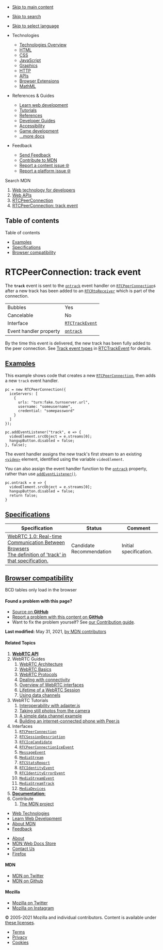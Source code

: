 -   <a href="#content" id="skip-main">Skip to main content</a>
-   <a href="#main-q" id="skip-search">Skip to search</a>
-   <a href="#select-language" id="skip-select-language">Skip to select language</a>

-   Technologies
    -   [Technologies Overview](https://developer.mozilla.org/en-US/docs/Web)
    -   [HTML](https://developer.mozilla.org/en-US/docs/Web/HTML)
    -   [CSS](https://developer.mozilla.org/en-US/docs/Web/CSS)
    -   [JavaScript](https://developer.mozilla.org/en-US/docs/Web/JavaScript)
    -   [Graphics](https://developer.mozilla.org/en-US/docs/Web/Guide/Graphics)
    -   [HTTP](https://developer.mozilla.org/en-US/docs/Web/HTTP)
    -   [APIs](https://developer.mozilla.org/en-US/docs/Web/API)
    -   [Browser Extensions](https://developer.mozilla.org/en-US/docs/Mozilla/Add-ons/WebExtensions)
    -   [MathML](https://developer.mozilla.org/en-US/docs/Web/MathML)
-   References & Guides
    -   [Learn web development](https://developer.mozilla.org/en-US/docs/Learn)
    -   [Tutorials](https://developer.mozilla.org/en-US/docs/Web/Tutorials)
    -   [References](https://developer.mozilla.org/en-US/docs/Web/Reference)
    -   [Developer Guides](https://developer.mozilla.org/en-US/docs/Web/Guide)
    -   [Accessibility](https://developer.mozilla.org/en-US/docs/Web/Accessibility)
    -   [Game development](https://developer.mozilla.org/en-US/docs/Games)
    -   [...more docs](https://developer.mozilla.org/en-US/docs/Web)
-   Feedback
    -   [Send Feedback](https://developer.mozilla.org/en-US/docs/MDN/Contribute/Feedback)
    -   [Contribute to MDN](https://developer.mozilla.org/en-US/docs/MDN/Contribute)
    -   [Report a content issue 🌐](https://github.com/mdn/content/issues/new)
    -   [Report a platform issue 🌐](https://github.com/mdn/yari/issues/new)

Search MDN

1.  <a href="https://developer.mozilla.org/en-US/docs/Web" class="breadcrumb"><span data-property="name">Web technology for developers</span></a>
2.  <a href="https://developer.mozilla.org/en-US/docs/Web/API" class="breadcrumb"><span data-property="name">Web APIs</span></a>
3.  <a href="https://developer.mozilla.org/en-US/docs/Web/API/RTCPeerConnection" class="breadcrumb-penultimate"><span data-property="name">RTCPeerConnection</span></a>
4.  <a href="https://developer.mozilla.org/en-US/docs/Web/API/RTCPeerConnection/track_event" class="breadcrumb-current-page"><span data-property="name">RTCPeerConnection: track event</span></a>

Table of contents
-----------------

Table of contents

-   [Examples](#examples)
-   [Specifications](#specifications)
-   [Browser compatibility](#browser_compatibility)

RTCPeerConnection: track event
==============================

<span class="seoSummary">The **`track`** event is sent to the [`ontrack`](https://developer.mozilla.org/en-US/docs/Web/API/RTCPeerConnection/ontrack "ontrack") event handler on [`RTCPeerConnection`](https://developer.mozilla.org/en-US/docs/Web/API/RTCPeerConnection)s after a new track has been added to an [`RTCRtpReceiver`](https://developer.mozilla.org/en-US/docs/Web/API/RTCRtpReceiver) which is part of the connection.</span>

<table><tbody><tr class="odd"><td>Bubbles</td><td>Yes</td></tr><tr class="even"><td>Cancelable</td><td>No</td></tr><tr class="odd"><td>Interface</td><td><a href="https://developer.mozilla.org/en-US/docs/Web/API/RTCTrackEvent"><code>RTCTrackEvent</code></a></td></tr><tr class="even"><td>Event handler property</td><td><a href="https://developer.mozilla.org/en-US/docs/Web/API/RTCPeerConnection/ontrack" title="ontrack"><code>ontrack</code></a></td></tr></tbody></table>

By the time this event is delivered, the new track has been fully added to the peer connection. See [Track event types](https://developer.mozilla.org/en-US/docs/Web/API/RTCTrackEvent#track_event_types) in [RTCTrackEvent](https://developer.mozilla.org/en-US/docs/Web/API/RTCTrackEvent) for details.

[Examples](#examples "Permalink to Examples")
---------------------------------------------

This example shows code that creates a new [`RTCPeerConnection`](https://developer.mozilla.org/en-US/docs/Web/API/RTCPeerConnection), then adds a new `track` event handler.

    pc = new RTCPeerConnection({
      iceServers: [
        {
          urls: "turn:fake.turnserver.url",
          username: "someusername",
          credential: "somepassword"
        }
      ]
    });

    pc.addEventListener("track", e => {
      videoElement.srcObject = e.streams[0];
      hangupButton.disabled = false;
    }, false);

The event handler assigns the new track's first stream to an existing [`<video>`](https://developer.mozilla.org/en-US/docs/Web/HTML/Element/video) element, identified using the variable `videoElement`.

You can also assign the event handler function to the [`ontrack`](https://developer.mozilla.org/en-US/docs/Web/API/RTCPeerConnection/ontrack "ontrack") property, rather than use [`addEventListener()`](https://developer.mozilla.org/en-US/docs/Web/API/EventTarget/addEventListener "addEventListener()").

    pc.ontrack = e => {
      videoElement.srcObject = e.streams[0];
      hangupButton.disabled = false;
      return false;
    }

[Specifications](#specifications "Permalink to Specifications")
---------------------------------------------------------------

<table><thead><tr class="header"><th>Specification</th><th>Status</th><th>Comment</th></tr></thead><tbody><tr class="odd"><td><a href="https://w3c.github.io/webrtc-pc/#event-track" class="external">WebRTC 1.0: Real-time Communication Between Browsers<br />
<span class="small">The definition of 'track' in that specification.</span></a></td><td><span class="spec-cr">Candidate Recommendation</span></td><td>Initial specification.</td></tr></tbody></table>

[Browser compatibility](#browser_compatibility "Permalink to Browser compatibility")
------------------------------------------------------------------------------------

BCD tables only load in the browser

#### Found a problem with this page?

-   [Source on **GitHub**](https://github.com/mdn/content/blob/main/files/en-us/web/api/rtcpeerconnection/track_event/index.html "Folder: en-us/web/api/rtcpeerconnection/track_event (Opens in a new tab)")
-   [Report a problem with this content on **GitHub**](https://github.com/mdn/content/issues/new?body=MDN+URL%3A+https%3A%2F%2Fdeveloper.mozilla.org%2Fen-US%2Fdocs%2FWeb%2FAPI%2FRTCPeerConnection%2Ftrack_event%0A%0A%23%23%23%23+What+information+was+incorrect%2C+unhelpful%2C+or+incomplete%3F%0A%0A%0A%23%23%23%23+Specific+section+or+headline%3F%0A%0A%0A%23%23%23%23+What+did+you+expect+to+see%3F%0A%0A%0A%23%23%23%23+Did+you+test+this%3F+If+so%2C+how%3F%0A%0A%0A%3C%21--+Do+not+make+changes+below+this+line+--%3E%0A%3Cdetails%3E%0A%3Csummary%3EMDN+Content+page+report+details%3C%2Fsummary%3E%0A%0A*+Folder%3A+%60en-us%2Fweb%2Fapi%2Frtcpeerconnection%2Ftrack_event%60%0A*+MDN+URL%3A+https%3A%2F%2Fdeveloper.mozilla.org%2Fen-US%2Fdocs%2FWeb%2FAPI%2FRTCPeerConnection%2Ftrack_event%0A*+GitHub+URL%3A+https%3A%2F%2Fgithub.com%2Fmdn%2Fcontent%2Fblob%2Fmain%2Ffiles%2Fen-us%2Fweb%2Fapi%2Frtcpeerconnection%2Ftrack_event%2Findex.html%0A*+Last+commit%3A+https%3A%2F%2Fgithub.com%2Fmdn%2Fcontent%2Fcommit%2Fb38887c5d8925adbfe4c051f5e59132c7363f55a%0A*+Document+last+modified%3A+2021-05-31T16%3A07%3A26.000Z%0A%0A%3C%2Fdetails%3E&title=Issue+with+%22RTCPeerConnection%3A+track+event%22%3A+%28short+summary+here+please%29&labels=Content%3AWebAPI%2Cneeds-triage "This will take you to https://github.com/mdn/content to file a new issue")
-   Want to fix the problem yourself? See [our Contribution guide](https://github.com/mdn/content/blob/main/README.md).

**Last modified:** May 31, 2021, [by MDN contributors](https://developer.mozilla.org/en-US/docs/Web/API/RTCPeerConnection/track_event/contributors.txt)

#### Related Topics

1.  [**WebRTC API**](https://developer.mozilla.org/en-US/docs/Web/API/WebRTC_API)
2.  WebRTC Guides
    1.  [WebRTC Architecture](https://developer.mozilla.org/en-US/docs/Web/API/WebRTC_API/Architecture)
    2.  [WebRTC Basics](https://developer.mozilla.org/en-US/docs/Web/API/WebRTC_API/WebRTC_Basics)
    3.  [WebRTC Protocols](https://developer.mozilla.org/en-US/docs/Web/API/WebRTC_API/Protocols)
    4.  [Dealing with connectivity](https://developer.mozilla.org/en-US/docs/Web/API/WebRTC_API/Connectivity)
    5.  [Overview of WebRTC interfaces](https://developer.mozilla.org/en-US/docs/Web/API/WebRTC_API/Overview)
    6.  [Lifetime of a WebRTC Session](https://developer.mozilla.org/en-US/docs/Web/API/WebRTC_API/Session_lifetime)
    7.  [Using data channels](https://developer.mozilla.org/en-US/docs/Web/API/WebRTC_API/Using_data_channels)
3.  WebRTC Tutorials
    1.  [Interoperability with adapter.js](https://developer.mozilla.org/en-US/docs/Web/API/WebRTC_API/adapter.js)
    2.  [Taking still photos from the camera](https://developer.mozilla.org/en-US/docs/Web/API/WebRTC_API/Taking_still_photos)
    3.  [A simple data channel example](https://developer.mozilla.org/en-US/docs/Web/API/WebRTC_API/Simple_RTCDataChannel_sample)
    4.  [Building an internet-connected phone with Peer.js](https://developer.mozilla.org/en-US/docs/Web/API/WebRTC_API/Build_a_phone_with_peerjs)
4.  Interfaces
    1.  [`RTCPeerConnection`](https://developer.mozilla.org/en-US/docs/Web/API/RTCPeerConnection)
    2.  [`RTCSessionDescription`](https://developer.mozilla.org/en-US/docs/Web/API/RTCSessionDescription)
    3.  [`RTCIceCandidate`](https://developer.mozilla.org/en-US/docs/Web/API/RTCIceCandidate)
    4.  [`RTCPeerConnectionIceEvent`](https://developer.mozilla.org/en-US/docs/Web/API/RTCPeerConnectionIceEvent)
    5.  [`MessageEvent`](https://developer.mozilla.org/en-US/docs/Web/API/MessageEvent)
    6.  [`MediaStream`](https://developer.mozilla.org/en-US/docs/Web/API/MediaStream)
    7.  [`RTCStatsReport`](https://developer.mozilla.org/en-US/docs/Web/API/RTCStatsReport)
    8.  [`RTCIdentityEvent`](https://developer.mozilla.org/en-US/docs/Web/API/RTCIdentityEvent)
    9.  [`RTCIdentityErrorEvent`](https://developer.mozilla.org/en-US/docs/Web/API/RTCIdentityErrorEvent)
    10. [`MediaStreamEvent`](https://developer.mozilla.org/en-US/docs/Web/API/MediaStreamEvent)
    11. [`MediaStreamTrack`](https://developer.mozilla.org/en-US/docs/Web/API/MediaStreamTrack)
    12. [`MediaDevices`](https://developer.mozilla.org/en-US/docs/Web/API/MediaDevices)
5.  **[Documentation:](https://developer.mozilla.org/en-US/docs/MDN)**
6.  Contribute
    1.  [The MDN project](https://developer.mozilla.org/en-US/docs/MDN)

-   [Web Technologies](https://developer.mozilla.org/en-US/docs/Web)
-   [Learn Web Development](https://developer.mozilla.org/en-US/docs/Learn)
-   [About MDN](https://developer.mozilla.org/en-US/docs/MDN/About)
-   [Feedback](https://developer.mozilla.org/en-US/docs/MDN/Feedback)

<!-- -->

-   [About](https://www.mozilla.org/about/)
-   [MDN Web Docs Store](https://shop.spreadshirt.com/mdn-store/)
-   [Contact Us](https://www.mozilla.org/contact/)
-   [Firefox](https://www.mozilla.org/firefox/?utm_source=developer.mozilla.org&utm_campaign=footer&utm_medium=referral)

#### MDN

-   <a href="https://twitter.com/mozdevnet" class="social-icon twitter"><span class="visually-hidden">MDN on Twitter</span></a>
-   <a href="https://github.com/mdn/" class="social-icon github"><span class="visually-hidden">MDN on Github</span></a>

#### Mozilla

-   <a href="https://twitter.com/mozilla" class="social-icon twitter"><span class="visually-hidden">Mozilla on Twitter</span></a>
-   <a href="https://www.instagram.com/mozillagram/" class="social-icon instagram"><span class="visually-hidden">Mozilla on Instagram</span></a>

© 2005-2021 Mozilla and individual contributors. Content is available under [these licenses](https://developer.mozilla.org/docs/MDN/About#Copyrights_and_licenses).

-   [Terms](https://www.mozilla.org/about/legal/terms/mozilla)
-   [Privacy](https://www.mozilla.org/privacy/websites/)
-   [Cookies](https://www.mozilla.org/privacy/websites/#cookies)
